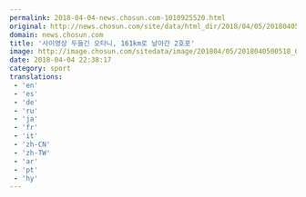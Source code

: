 ```yaml
---
permalink: 2018-04-04-news.chosun.com-1010925520.html
original: http://news.chosun.com/site/data/html_dir/2018/04/05/2018040500536.html
domain: news.chosun.com
title: '사이영상 두들긴 오타니, 161km로 날아간 2호포'
image: http://image.chosun.com/sitedata/image/201804/05/2018040500518_0.jpg
date: 2018-04-04 22:38:17
category: sport
translations: 
 - 'en'
 - 'es'
 - 'de'
 - 'ru'
 - 'ja'
 - 'fr'
 - 'it'
 - 'zh-CN'
 - 'zh-TW'
 - 'ar'
 - 'pt'
 - 'hy'
---
```



